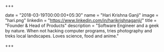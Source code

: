 +++

date = "2018-03-19T00:00:00+05:30" 
name = "Hari Krishna Ganji"
image = "hari.png"
linkedin = "https://www.linkedin.com/in/harikrishnaganji/"
title = "Founder & Head of Products"
description = "Software Engineer and a geek by nature. When not hacking computer programs, tries photography and treks local landscapes. Loves science, food and anime."

+++